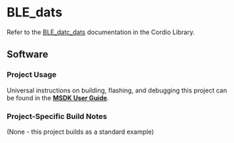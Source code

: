 # BLE_dats

Refer to the [BLE_datc_dats](../../../Libraries/Cordio/docs/Applications/BLE_datc_dats.md) documentation in the Cordio Library.

## Software

### Project Usage

Universal instructions on building, flashing, and debugging this project can be found in the **[MSDK User Guide](https://analog-devices-msdk.github.io/msdk/USERGUIDE/)**.

### Project-Specific Build Notes

(None - this project builds as a standard example)
